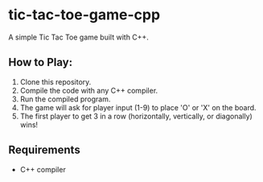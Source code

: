 # tic-tac-toe-game-cpp
A simple Tic Tac Toe game built with C++.

## How to Play:
1. Clone this repository.
2. Compile the code with any C++ compiler.
3. Run the compiled program.
4. The game will ask for player input (1-9) to place 'O' or 'X' on the board.
5. The first player to get 3 in a row (horizontally, vertically, or diagonally) wins!

## Requirements
- C++ compiler
